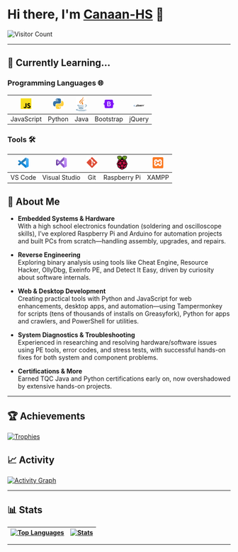 # Hi there, I'm [Canaan-HS](https://github.com/Canaan-HS) :wave:

![Visitor Count](https://profile-counter.glitch.me/Canaan-HS/count.svg)

---

## :seedling: Currently Learning...

### Programming Languages 🌐
| [<img src="./Resource/javascript.svg" alt="JavaScript" width="24">](https://javascript.com) | [<img src="./Resource/python.svg" alt="Python" width="24">](https://www.python.org/) | [<img src="./Resource/java.svg" alt="Java" width="24">](https://dev.java/) | [<img src="./Resource/bootstrap.svg" alt="Bootstrap" width="24">](https://getbootstrap.com/) | [<img src="./Resource/jquery.svg" alt="jQuery" width="24">](https://jquery.com/) |
| :----: | :----: | :----: | :----: | :----: |
| JavaScript | Python | Java | Bootstrap | jQuery |

### Tools 🛠️
| [<img src="./Resource/visual-studio-code.svg" alt="VS Code" width="24">](https://code.visualstudio.com/) | [<img src="./Resource/visual-studio.svg" alt="Visual Studio" width="24">](https://visualstudio.microsoft.com/) | [<img src="./Resource/git-icon.svg" alt="Git" width="24">](https://git-scm.com/) | [<img src="./Resource/raspberry-pi.svg" alt="Raspberry Pi" width="24">](https://www.raspberrypi.com/) | [<img src="./Resource/xampp.svg" alt="XAMPP" width="24">](https://www.apachefriends.org/) |
| :----: | :----: | :----: | :----: | :----: |
| VS Code | Visual Studio | Git | Raspberry Pi | XAMPP |

## :bust_in_silhouette: About Me

- **Embedded Systems & Hardware**  
  With a high school electronics foundation (soldering and oscilloscope skills), I’ve explored Raspberry Pi and Arduino for automation projects and built PCs from scratch—handling assembly, upgrades, and repairs.

- **Reverse Engineering**  
  Exploring binary analysis using tools like Cheat Engine, Resource Hacker, OllyDbg, Exeinfo PE, and Detect It Easy, driven by curiosity about software internals.

- **Web & Desktop Development**  
  Creating practical tools with Python and JavaScript for web enhancements, desktop apps, and automation—using Tampermonkey for scripts (tens of thousands of installs on Greasyfork), Python for apps and crawlers, and PowerShell for utilities.

- **System Diagnostics & Troubleshooting**  
  Experienced in researching and resolving hardware/software issues using PE tools, error codes, and stress tests, with successful hands-on fixes for both system and component problems.

- **Certifications & More**  
  Earned TQC Java and Python certifications early on, now overshadowed by extensive hands-on projects.

---

## :trophy: Achievements
[![Trophies](https://github-profile-trophy.vercel.app/?username=Canaan-HS&theme=dracula&rank=-?&column=-1&margin-w=5)](https://github.com/ryo-ma/github-profile-trophy)

## :chart_with_upwards_trend: Activity
[![Activity Graph](https://github-readme-activity-graph.vercel.app/graph?username=Canaan-HS&custom_title=Activity%20Record&days=40&height=400&radius=10&theme=dracula&bg_color=17153B&color=E5B8F4)](https://github.com/ashutosh00710/github-readme-activity-graph)

---

## :bar_chart: Stats
| [![Top Languages](https://github-readme-stats.vercel.app/api/top-langs/?username=Canaan-HS&langs_count=7&locale=en&layout=pie&bg_color=17153B&border_color=433D8B&title_color=6D67E4&text_color=E5B8F4)](https://github.com/anuraghazra/github-readme-stats) | [![Stats](https://github-readme-stats.vercel.app/api?username=Canaan-HS&show_icons=true&include_all_commits=true&rank_icon=percentile&show=reviews,discussions_started,discussions_answered,prs_merged&locale=en&card_width=650px&bg_color=17153B&border_color=433D8B&title_color=6D67E4&text_color=E5B8F4)](https://github.com/anuraghazra/github-readme-stats) |
| :----: | :----: |

---